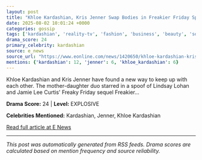 ```yaml
---
layout: post
title: "Khloe Kardashian, Kris Jenner Swap Bodies in Freakier Friday Spoof"
date: 2025-08-02 10:01:24 +0000
categories: gossip
tags: ['kardashian', 'reality-tv', 'fashion', 'business', 'beauty', 'source-e_news', 'drama-explosive']
drama_score: 24
primary_celebrity: kardashian
source: e_news
source_url: "https://www.eonline.com/news/1420650/khloe-kardashian-kris-jenner-freakier-friday-parody?cmpid=rss-syndicate-genericrss-us-top_stories"
mentions: {'kardashian': 12, 'jenner': 6, 'khloe_kardashian': 6}
---
```


Khloe Kardashian and Kris Jenner have found a new way to keep up with each other. The mother-daughter duo starred in a spoof of Lindsay Lohan and Jamie Lee Curtis&#x27; Freaky Friday sequel Freakier...

**Drama Score:** 24 | **Level:** EXPLOSIVE

**Celebrities Mentioned:** Kardashian, Jenner, Khloe Kardashian

[Read full article at E News](https://www.eonline.com/news/1420650/khloe-kardashian-kris-jenner-freakier-friday-parody?cmpid=rss-syndicate-genericrss-us-top_stories)

---
*This post was automatically generated from RSS feeds. Drama scores are calculated based on mention frequency and source reliability.*
